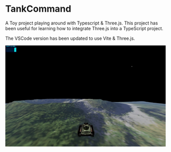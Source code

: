 # TankCommand

A Toy project playing around with Typescript &amp; Three.js.
This project has been useful for learning how to integrate Three.js into a TypeScript project.

The VSCode version has been updated to use Vite &amp; Three.js.

![](TankCommand.jpg)